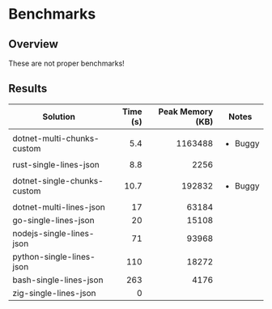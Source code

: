 # Benchmarks

## Overview

These are not proper benchmarks!

## Results

| Solution                    | Time (s) | Peak Memory (KB) | Notes                   |
| --------------------------- | -------: | ---------------: | ----------------------- |
| dotnet-multi-chunks-custom  |      5.4 |          1163488 | <ul><li>Buggy</li></ul> |
| rust-single-lines-json      |      8.8 |             2256 |                         |
| dotnet-single-chunks-custom |     10.7 |           192832 | <ul><li>Buggy</li></ul> |
| dotnet-multi-lines-json     |       17 |            63184 |                         |
| go-single-lines-json        |       20 |            15108 |                         |
| nodejs-single-lines-json    |       71 |            93968 |                         |
| python-single-lines-json    |      110 |            18272 |                         |
| bash-single-lines-json      |      263 |             4176 |                         |
| zig-single-lines-json       |        0 |                  |                         |
